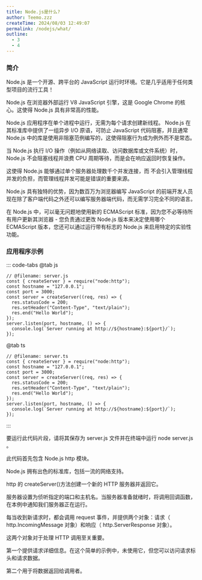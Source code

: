 ```yaml
---
title: Node.js是什么?
author: Teemo.zzz
createTime: 2024/08/03 12:49:07
permalink: /nodejs/what/
outline:
  - 3
  - 4
---
```


### 简介

Node.js 是一个开源、跨平台的 JavaScript 运行时环境。它是几乎适用于任何类型项目的流行工具！

Node.js 在浏览器外部运行 V8 JavaScript 引擎，这是 Google Chrome 的核心。这使得 Node.js 具有非常高的性能。

Node.js 应用程序在单个进程中运行，无需为每个请求创建新线程。 Node.js 在其标准库中提供了一组异步 I/O 原语，可防止 JavaScript 代码阻塞，并且通常 Node.js 中的库是使用非阻塞范例编写的，这使得阻塞行为成为例外而不是常态。

当 Node.js 执行 I/O 操作（例如从网络读取、访问数据库或文件系统）时，Node.js 不会阻塞线程并浪费 CPU 周期等待，而是会在响应返回时恢复操作。

这使得 Node.js 能够通过单个服务器处理数千个并发连接，而 ​​ 不会引入管理线程并发的负担，而管理线程并发可能是错误的重要来源。

Node.js 具有独特的优势，因为数百万为浏览器编写 JavaScript 的前端开发人员现在除了客户端代码之外还可以编写服务器端代码，而无需学习完全不同的语言。

在 Node.js 中，可以毫无问题地使用新的 ECMAScript 标准，因为您不必等待所有用户更新其浏览器 - 您负责通过更改 Node.js 版本来决定使用哪个 ECMAScript 版本，您还可以通过运行带有标志的 Node.js 来启用特定的实验性功能。

### 应用程序示例

::: code-tabs
@tab js

```js{4} whitespace
// @filename: server.js
const { createServer } = require("node:http");
const hostname = "127.0.0.1";
const port = 3000;
const server = createServer((req, res) => {
  res.statusCode = 200;
  res.setHeader("Content-Type", "text/plain");
  res.end("Hello World");
});
server.listen(port, hostname, () => {
  console.log(`Server running at http://${hostname}:${port}/`);
});
```

@tab ts

```js{4} whitespace
// @filename: server.ts
const { createServer } = require("node:http");
const hostname = "127.0.0.1";
const port = 3000;
const server = createServer((req, res) => {
  res.statusCode = 200;
  res.setHeader("Content-Type", "text/plain");
  res.end("Hello World");
});
server.listen(port, hostname, () => {
  console.log(`Server running at http://${hostname}:${port}/`);
});
```

:::

要运行此代码片段，请将其保存为 server.js 文件并在终端中运行 node server.js 。

此代码首先包含 Node.js http 模块。

Node.js 拥有出色的标准库，包括一流的网络支持。

http 的 createServer()方法创建一个新的 HTTP 服务器并返回它。

服务器设置为侦听指定的端口和主机名。当服务器准备就绪时，将调用回调函数，在本例中通知我们服务器正在运行。

每当收到新请求时，都会调用 request 事件，并提供两个对象：请求（ http.IncomingMessage 对象）和响应（ http.ServerResponse 对象）。

这两个对象对于处理 HTTP 调用至关重要。

第一个提供请求详细信息。在这个简单的示例中，未使用它，但您可以访问请求标头和请求数据。

第二个用于将数据返回给调用者。